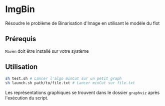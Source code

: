 # ImgBin
Résoudre le problème de Binarisation d'Image en utilisant le modèle du flot

## Prérequis
```Maven``` doit être installé sur votre système

## Utilisation
```bash
sh test.sh # Lancer l'algo minCut sur un petit graph
sh launch.sh path/to/file.txt # Lancer minCut sur file.txt
```

Les représentations graphiques se trouvent dans le dossier ```graphviz``` après l'exécution du script.
